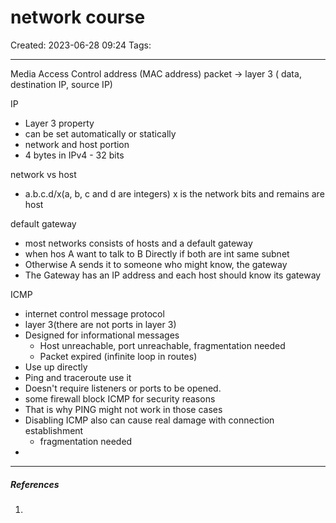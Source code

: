 # network course
Created: 2023-06-28 09:24
Tags: 
____

Media Access Control address (MAC address)
packet -> layer 3 ( data, destination IP, source IP)

IP
* Layer 3 property
* can be set automatically or statically
* network and host portion
* 4 bytes in IPv4 - 32 bits

network vs host
* a.b.c.d/x(a, b, c and d are integers) x is the network bits and remains are host

default gateway
* most networks consists of hosts and a default gateway
* when hos A want to talk to B Directly if both are int same subnet
* Otherwise A sends it to someone who might know, the gateway
* The Gateway has an IP address and each host should know its gateway

ICMP
* internet control message protocol
* layer 3(there are not ports in layer 3)
* Designed for informational messages
	* Host unreachable, port unreachable, fragmentation needed
	* Packet expired (infinite loop in routes)
* Use up directly
* Ping and traceroute use it
* Doesn't require listeners or ports to be opened.
* some firewall block ICMP for security reasons
* That is why PING might not work in those cases
* Disabling ICMP also can cause real damage with connection establishment
	* fragmentation needed
* 
_____
##### References
1.

